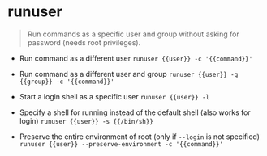 # runuser
> Run commands as a specific user and group without asking for password (needs root privileges).

- Run command as a different user
`runuser {{user}} -c '{{command}}'`

- Run command as a different user and group
`runuser {{user}} -g {{group}} -c '{{command}}'`

- Start a login shell as a specific user
`runuser {{user}} -l`

- Specify a shell for running instead of the default shell (also works for login)
`runuser {{user}} -s {{/bin/sh}}`

- Preserve the entire environment of root (only if `--login` is not specified)
`runuser {{user}} --preserve-environment -c '{{command}}'`
